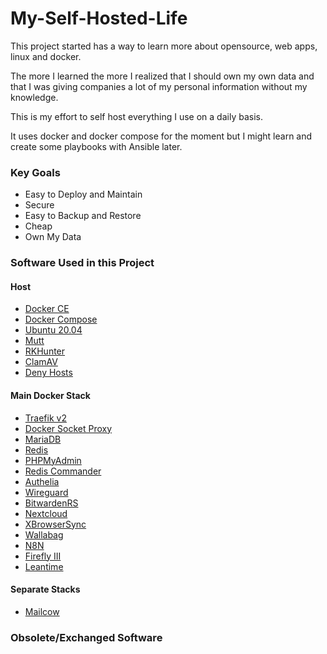 # My-Self-Hosted-Life

This project started has a way to learn more about opensource, web apps, linux and docker.

The more I learned the more I realized that I should own my own data and that I was giving companies a lot of my personal information without my knowledge.

This is my effort to self host everything I use on a daily basis. 

It uses docker and docker compose for the moment but I might learn and create some playbooks with Ansible later.

### Key Goals

- Easy to Deploy and Maintain
- Secure
- Easy to Backup and Restore
- Cheap
- Own My Data

### Software Used in this Project

#### Host
- [Docker CE](https://docs.docker.com/get-docker/)
- [Docker Compose](https://docs.docker.com/compose/)
- [Ubuntu 20.04](https://ubuntu.com/download/server)
- [Mutt](http://www.mutt.org/)
- [RKHunter](http://rkhunter.sourceforge.net/)
- [ClamAV](https://www.clamav.net/)
- [Deny Hosts](http://denyhosts.sourceforge.net/)

#### Main Docker Stack

- [Traefik v2](https://docs.traefik.io/)
- [Docker Socket Proxy](https://github.com/Tecnativa/docker-socket-proxy)
- [MariaDB](https://mariadb.org/)
- [Redis](https://redis.io/)
- [PHPMyAdmin](https://www.phpmyadmin.net/)
- [Redis Commander](https://github.com/joeferner/redis-commander)
- [Authelia](https://www.authelia.com/)
- [Wireguard](https://www.wireguard.com/)
- [BitwardenRS](https://github.com/dani-garcia/bitwarden_rs)
- [Nextcloud](https://nextcloud.com/)
- [XBrowserSync](https://www.xbrowsersync.org/)
- [Wallabag](https://www.wallabag.it/en)
- [N8N](https://n8n.io/)
- [Firefly III](https://www.firefly-iii.org/)
- [Leantime](https://leantime.io/)

#### Separate Stacks

- [Mailcow](https://mailcow.email/)

### Obsolete/Exchanged Software
